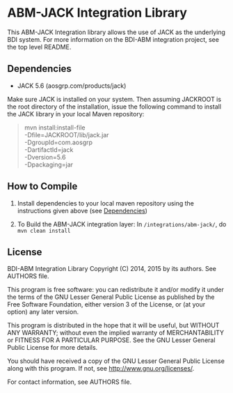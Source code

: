 # ABM-JACK Integration Library

This ABM-JACK Integration library allows the use of JACK as the underlying
BDI system. For more information on the BDI-ABM integration project, 
see the top level README.


<a name="Dependencies"></a>
## Dependencies

- JACK 5.6 (aosgrp.com/products/jack)

Make sure JACK is installed on your system. Then assuming JACKROOT is the 
root directory of the installation, issue the following command to install
the JACK library in your local Maven repository:

   > mvn install:install-file \
      -Dfile=JACKROOT/lib/jack.jar \
      -DgroupId=com.aosgrp \
      -DartifactId=jack \
      -Dversion=5.6 \
      -Dpackaging=jar



## How to Compile

1.  Install dependencies to your local maven repository using the 
    instructions given above (see [Dependencies](#Dependencies))

2.  To Build the ABM-JACK integration layer: In `/integrations/abm-jack/`, 
    do `mvn clean install`


## License


BDI-ABM Integration Library
Copyright (C) 2014, 2015 by its authors. See AUTHORS file.

This program is free software: you can redistribute it and/or modify
it under the terms of the GNU Lesser General Public License as published by
the Free Software Foundation, either version 3 of the License, or
(at your option) any later version.

This program is distributed in the hope that it will be useful,
but WITHOUT ANY WARRANTY; without even the implied warranty of
MERCHANTABILITY or FITNESS FOR A PARTICULAR PURPOSE.  See the
GNU Lesser General Public License for more details.

You should have received a copy of the GNU Lesser General Public License
along with this program.  If not, see <http://www.gnu.org/licenses/>.

For contact information, see AUTHORS file.




